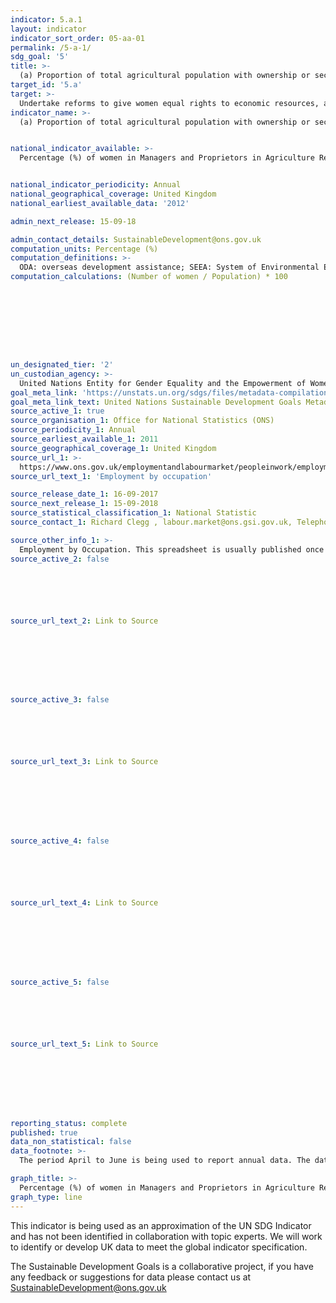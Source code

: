 ```yaml
---
indicator: 5.a.1
layout: indicator
indicator_sort_order: 05-aa-01
permalink: /5-a-1/
sdg_goal: '5'
title: >-
  (a) Proportion of total agricultural population with ownership or secure rights over agricultural land, by sex; and (b) share of women among owners or rights-bearers of agricultural land, by type of tenure
target_id: '5.a'
target: >-
  Undertake reforms to give women equal rights to economic resources, as well as access to ownership and control over land and other forms of property, financial services, inheritance and natural resources, in accordance with national laws
indicator_name: >-
  (a) Proportion of total agricultural population with ownership or secure rights over agricultural land, by sex; and (b) share of women among owners or rights-bearers of agricultural land, by type of tenure


national_indicator_available: >-
  Percentage (%) of women in Managers and Proprietors in Agriculture Related Services


national_indicator_periodicity: Annual
national_geographical_coverage: United Kingdom
national_earliest_available_data: '2012'

admin_next_release: 15-09-18

admin_contact_details: SustainableDevelopment@ons.gov.uk
computation_units: Percentage (%)
computation_definitions: >-
  ODA: overseas development assistance; SEEA: System of Environmental Economic Accounting; EPEA: Environmental Protection Expenditure Accounts; UNCEEA: UN Committee on Environmental Economic Accounting; BIOFIN: Biodiversity Finance Initiative.
computation_calculations: (Number of women / Population) * 100









un_designated_tier: '2'
un_custodian_agency: >-
  United Nations Entity for Gender Equality and the Empowerment of Women (UN Women) United Nations Statistics Division (UNSD) Food and Agriculture Organization of the United Nations (FAO)
goal_meta_link: 'https://unstats.un.org/sdgs/files/metadata-compilation/Metadata-Goal-5.pdf '
goal_meta_link_text: United Nations Sustainable Development Goals Metadata (PDF 4.0 MB)
source_active_1: true
source_organisation_1: Office for National Statistics (ONS)
source_periodicity_1: Annual
source_earliest_available_1: 2011
source_geographical_coverage_1: United Kingdom
source_url_1: >-
  https://www.ons.gov.uk/employmentandlabourmarket/peopleinwork/employmentandemployeetypes/datasets/employmentbyoccupationemp04
source_url_text_1: 'Employment by occupation'

source_release_date_1: 16-09-2017
source_next_release_1: 15-09-2018
source_statistical_classification_1: National Statistic
source_contact_1: Richard Clegg , labour.market@ons.gsi.gov.uk, Telephone +44 (0)1633 455400 

source_other_info_1: >-
  Employment by Occupation. This spreadsheet is usually published once a year in August and provides a detailed snapshot of employment by occupation, broken down by sex. These estimates are sourced from the Labour Force Survey, a survey of households.
source_active_2: false






source_url_text_2: Link to Source








source_active_3: false






source_url_text_3: Link to Source








source_active_4: false






source_url_text_4: Link to Source








source_active_5: false






source_url_text_5: Link to Source








reporting_status: complete
published: true
data_non_statistical: false
data_footnote: >-
  The period April to June is being used to report annual data. The date on the X axis is the year at the start of the period

graph_title: >-
  Percentage (%) of women in Managers and Proprietors in Agriculture Related Services
graph_type: line
---
```

This indicator is being used as an approximation of the UN SDG Indicator and has not been identified in collaboration with topic experts. We will work to identify or develop UK data to meet the global indicator specification.
  
The Sustainable Development Goals is a collaborative project, if you have any feedback or suggestions for data please contact us at <SustainableDevelopment@ons.gov.uk>



